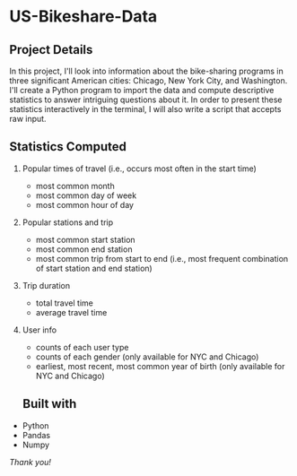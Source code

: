 # US-Bikeshare-Data

## Project Details
In this project, I'll look into information about the bike-sharing programs in three significant American cities: Chicago, New York City, and Washington. I'll create a Python program to import the data and compute descriptive statistics to answer intriguing questions about it. In order to present these statistics interactively in the terminal, I will also write a script that accepts raw input.

##  Statistics Computed

1. Popular times of travel (i.e., occurs most often in the start time)

   - most common month
   - most common day of week
   - most common hour of day

2. Popular stations and trip

   - most common start station
   - most common end station
   - most common trip from start to end (i.e., most frequent combination of start station and end station)

3. Trip duration

   - total travel time
   - average travel time

4. User info

   - counts of each user type
   - counts of each gender (only available for NYC and Chicago)
   - earliest, most recent, most common year of birth (only available for NYC and Chicago)
   
   ## Built with
- Python
- Pandas
- Numpy

*Thank you!*
